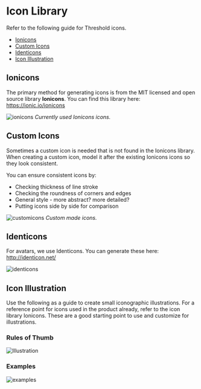 # Icon Library

Refer to the following guide for Threshold icons. 

* [Ionicons](https://github.com/threshold-network/design-system-docs/blob/main/theming/iconlibrary.md#ionicons)
* [Custom Icons](https://github.com/threshold-network/design-system-docs/blob/main/theming/iconlibrary.md#custom-icons)
* [Identicons](https://github.com/threshold-network/design-system-docs/blob/main/theming/iconlibrary.md#identicons)
* [Icon Illustration](https://github.com/threshold-network/design-system-docs/blob/main/theming/iconlibrary.md#icon-illustration)

## Ionicons

The primary method for generating icons is from the MIT licensed and open source library **Ionicons**. You can find this library here: https://ionic.io/ionicons

![ionicons](https://user-images.githubusercontent.com/57226633/196533416-658f5e73-4a0c-4b2e-857b-6520fe845048.png)
*Currently used Ionicons icons.*

## Custom Icons

Sometimes a custom icon is needed that is not found in the Ionicons library. When creating a custom icon, model it after the existing Ionicons icons so they look consistent.

You can ensure consistent icons by:
* Checking thickness of line stroke
* Checking the roundness of corners and edges
* General style - more abstract? more detailed?
* Putting icons side by side for comparison

![customicons](https://user-images.githubusercontent.com/57226633/196533486-355679ed-1f87-4204-a99b-57ea059e22db.png)
*Custom made icons.*

## Identicons

For avatars, we use Identicons. You can generate these here: http://identicon.net/

![identicons](https://user-images.githubusercontent.com/57226633/196534082-8500a47f-a127-4ffc-bbc7-ad0167fcb4e0.png)


## Icon Illustration

Use the following as a guide to create small iconographic illustrations. For a reference point for icons used in the product already, refer to the icon library Ionicons. These are a good starting point to use and customize for illustrations.

### Rules of Thumb

![Illustration](https://user-images.githubusercontent.com/57226633/196534377-739a7c02-dd60-4e6f-bec4-3c037b3ef2e8.png)

### Examples

![examples](https://user-images.githubusercontent.com/57226633/196534426-7a16e249-3550-4406-8787-2202cb85c159.png)
